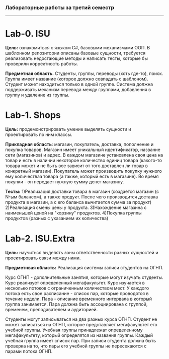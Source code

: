 ### Лабораторные работы за третий семестр
___
# Lab-0. ISU

**Цель:** ознакомиться с языком C#, базовыми механизмами ООП. В шаблонном репозитории описаны базовые сущности, требуется реализовать недостающие методы и написать тесты, которые бы проверили корректность работы.

**Предметная область.** Студенты, группы, переводы (хоть где-то), поиск. Группа имеет название (которое должно совпадать с шаблоном). Студент может находиться только в одной группе. Система должна поддерживать механизм перевода между группами, добавления в группу и удаление из группы.

# Lab-1. Shops

**Цель:** продемонстрировать умение выделять сущности и проектировать по ним классы.

**Прикладная область**: магазин, покупатель, доставка, пополнение и покупка товаров. Магазин имеет уникальный идентификатор, название сети (магазинов) и адрес. 
В каждом магазине установлена своя цена на товар и есть в наличии некоторое количество единиц товара (какого-то товара может и не быть все зависит от того доставлен ли товар в конкретный магазин).
Покупатель может производить покупку нужного ему количестваа товара (а также, который есть в магазине). Во время покупки - он передает нужную сумму денег магазину.

**Тесты:**
1)Реализация доставки товара в магазин (создается магазин (с N-ым балансом), а также продукт. После чего производится доставка продукта в магазин, а с его баланса вычитается сумма за продукт) 
2)Реализация смены цены у продукта.
3)Нахождение магазина с наименьшей ценой на "корзину" продуктов.
4)Покупка группы продуктов (разных с указанием их количества)

# Lab-2. ISU.Extra
**Цель:** научиться выделять зоны ответственности разных сущностей и проектировать связи между ними.

**Предметнвая область:** Реализация системы записи студентов на ОГНП.

Курс ОГНП - дополнительные занятия, которые могут изучать студенты. Курс реализует определенный мегафакультет. Курс изучается в несколько потоков с ограниченным количеством мест. У каждого потока есть свое расписание - список пар, которые проводятся в течение недели. Пара - описание временного интервала в который группа занимается. Пара должна быть ассоциирована с группой, временем, преподавателем и аудиторией.

Студенты могут записываться на два разных курса ОГНП. Студент не может записаться на ОГНП, которое представляет мегафакультет его учебной группы. Учебная группы принадлежат определенному мегафакультету, который определятся из названия группы. Каждый учебная группа имеет список пар. При записи студента должна быть проверка на то, что пары его учебной группы не пересекаются с парами потока ОГНП.



